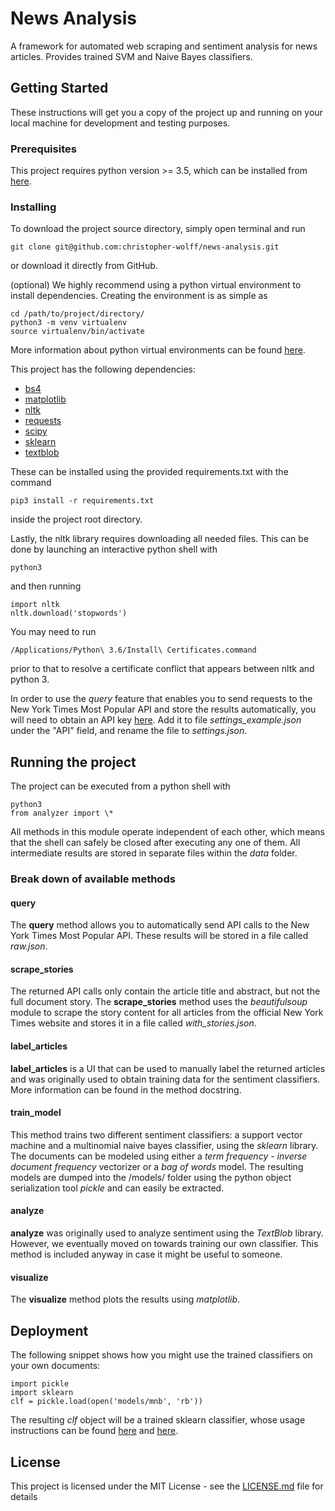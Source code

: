 # News Analysis

A framework for automated web scraping and sentiment analysis for news articles. Provides trained SVM and Naive Bayes classifiers.

## Getting Started

These instructions will get you a copy of the project up and running on your local machine for development and testing purposes.

### Prerequisites

This project requires python version >= 3.5, which can be installed from [here](https://www.python.org/downloads/).

### Installing

To download the project source directory, simply open terminal and run
```
git clone git@github.com:christopher-wolff/news-analysis.git
```
or download it directly from GitHub.

(optional) We highly recommend using a python virtual environment to install dependencies. Creating the environment is as simple as
```
cd /path/to/project/directory/
python3 -m venv virtualenv
source virtualenv/bin/activate
```
More information about python virtual environments can be found [here](https://virtualenv.pypa.io/en/stable/userguide/).

This project has the following dependencies:
* [bs4](https://www.crummy.com/software/BeautifulSoup/)
* [matplotlib](https://matplotlib.org/)
* [nltk](http://www.nltk.org/)
* [requests](http://docs.python-requests.org/en/master/)
* [scipy](https://www.scipy.org/)
* [sklearn](http://scikit-learn.org/)
* [textblob](https://pypi.python.org/pypi/textblob)

These can be installed using the provided requirements.txt with the command
```
pip3 install -r requirements.txt
```
inside the project root directory.

Lastly, the nltk library requires downloading all needed files. This can be done by launching an interactive python shell with
```
python3
```
and then running
```
import nltk
nltk.download('stopwords')
```
You may need to run
```
/Applications/Python\ 3.6/Install\ Certificates.command
```
prior to that to resolve a certificate conflict that appears between nltk and python 3.

In order to use the *query* feature that enables you to send requests to the New York Times Most Popular API and store the results automatically, you will need to obtain an API key [here](https://developer.nytimes.com/signup). Add it to file *settings_example.json* under the "API" field, and rename the file to *settings.json*.

## Running the project

The project can be executed from a python shell with
```
python3
from analyzer import \*
```

All methods in this module operate independent of each other, which means that the shell can safely be closed after executing any one of them. All intermediate results are stored in separate files within the *data* folder.

### Break down of available methods
#### query
The **query** method allows you to automatically send API calls to the New York Times Most Popular API. These results will be stored in a file called *raw.json*.

#### scrape_stories
The returned API calls only contain the article title and abstract, but not the full document story. The **scrape_stories** method uses the *beautifulsoup* module to scrape the story content for all articles from the official New York Times website and stores it in a file called *with_stories.json*.

#### label_articles
**label_articles** is a UI that can be used to manually label the returned articles and was originally used to obtain training data for the sentiment classifiers. More information can be found in the method docstring.

#### train_model
This method trains two different sentiment classifiers: a support vector machine and a multinomial naive bayes classifier, using the *sklearn* library. The documents can be modeled using either a *term frequency - inverse document frequency* vectorizer or a *bag of words* model. The resulting models are dumped into the /models/ folder using the python object serialization tool *pickle* and can easily be extracted.

#### analyze
**analyze** was originally used to analyze sentiment using the *TextBlob* library. However, we eventually moved on towards training our own classifier. This method is included anyway in case it might be useful to someone.

#### visualize
The **visualize** method plots the results using *matplotlib*.

## Deployment

The following snippet shows how you might use the trained classifiers on your own documents:
```
import pickle
import sklearn
clf = pickle.load(open('models/mnb', 'rb'))
```
The resulting *clf* object will be a trained sklearn classifier, whose usage instructions can be found [here](http://scikit-learn.org/stable/modules/generated/sklearn.svm.SVC.html) and [here](http://scikit-learn.org/stable/modules/generated/sklearn.naive_bayes.MultinomialNB.html).

## License

This project is licensed under the MIT License - see the [LICENSE.md](LICENSE.md) file for details
